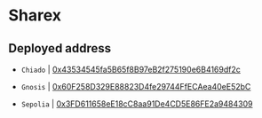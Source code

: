 # Sharex

## Deployed address

- `Chiado` | [0x43534545fa5B65f8B97eB2f275190e6B4169df2c](https://blockscout.com/gnosis/chiado/address/0x43534545fa5B65f8B97eB2f275190e6B4169df2c/transactions#address-tabs)

- `Gnosis` | [0x60F258D329E88823D4fe29744FfECAea40eE52bC](https://blockscout.com/xdai/mainnet/address/0x60F258D329E88823D4fe29744FfECAea40eE52bC/contracts#address-tabs)

- `Sepolia` | [0x3FD611658eE18cC8aa91De4CD5E86FE2a9484309](https://sepolia.etherscan.io/address/0x3fd611658ee18cc8aa91de4cd5e86fe2a9484309)
